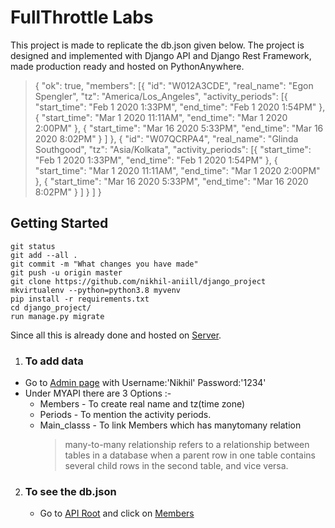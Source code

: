 # FullThrottle Labs
This project is made to replicate the db.json given below. The project is designed and implemented with Django API and Django Rest Framework, made production ready and hosted on PythonAnywhere.

>{
>	"ok": true,
>	"members": [{
>			"id": "W012A3CDE",
>			"real_name": "Egon Spengler",
>			"tz": "America/Los_Angeles",
>			"activity_periods": [{
>					"start_time": "Feb 1 2020  1:33PM",
>					"end_time": "Feb 1 2020 1:54PM"
>				},
>				{
>					"start_time": "Mar 1 2020  11:11AM",
>					"end_time": "Mar 1 2020 2:00PM"
>				},
>				{
>					"start_time": "Mar 16 2020  5:33PM",
>					"end_time": "Mar 16 2020 8:02PM"
>				}
>			]
>		},
>		{
>			"id": "W07QCRPA4",
>			"real_name": "Glinda Southgood",
>			"tz": "Asia/Kolkata",
>			"activity_periods": [{
>					"start_time": "Feb 1 2020  1:33PM",
>					"end_time": "Feb 1 2020 1:54PM"
>				},
>				{
>					"start_time": "Mar 1 2020  11:11AM",
>					"end_time": "Mar 1 2020 2:00PM"
>				},
>				{
>					"start_time": "Mar 16 2020  5:33PM",
>					"end_time": "Mar 16 2020 8:02PM"
>				}
>			]
>		}
>	]
>}


## Getting Started 
```
git status
git add --all .
git commit -m "What changes you have made"
git push -u origin master
git clone https://github.com/nikhil-aniill/django_project
mkvirtualenv --python=python3.8 myvenv
pip install -r requirements.txt
cd django_project/ 
run manage.py migrate 
```
Since all this is already done and hosted on [Server](http://nikhilaniill.pythonanywhere.com).
1. ### To add data
  - Go to [Admin page](http://nikhilaniill.pythonanywhere.com/admin)
    with 
    Username:'Nikhil'
    Password:'1234'
  - Under MYAPI there are 3 Options :- 
      - Members - To create real name and tz(time zone) 
      - Periods - To mention the activity periods. 
      - Main_classs - To link Members which has manytomany relation
         > many-to-many relationship refers to a relationship between tables in a database when a parent row in one table contains several child rows in the second table, and vice versa.
2. ### To see the db.json 
   - Go to [API Root](http://nikhilaniill.pythonanywhere.com/) and click on [Members](http://nikhilaniill.pythonanywhere.com/Members/)

